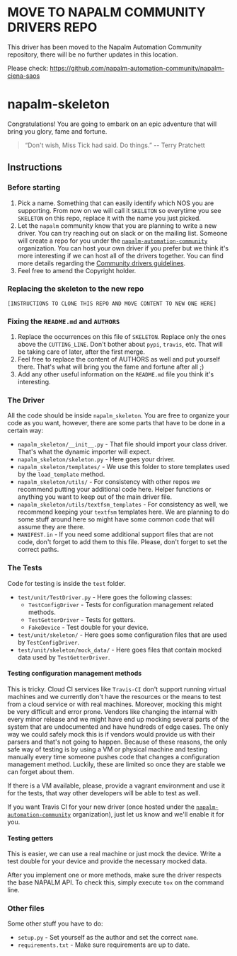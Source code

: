 
# MOVE TO NAPALM COMMUNITY DRIVERS REPO

This driver has been moved to the Napalm Automation Community repository, there will be no further updates in this location.

Please check:  https://github.com/napalm-automation-community/napalm-ciena-saos





# napalm-skeleton

Congratulations! You are going to embark on an epic adventure that will bring you glory, fame and
fortune.

> “Don't wish, Miss Tick had said. Do things.”
> -- Terry Pratchett

## Instructions

### Before starting

1. Pick a name. Something that can easily identify which NOS you are supporting. From now on we will
call it `SKELETON` so everytime you see `SKELETON` on this repo, replace it with the name you just
picked.
1. Let the `napalm` community know that you are planning to write a new driver. You can try reaching
out on slack or on the mailing list. Someone will create a repo for you under the
[`napalm-automation-community`](https://github.com/napalm-automation-community) organization. You
can host your own driver if you prefer but we think it's more interesting if we can host all of the
drivers together.
You can find more details regarding the [Community drivers guidelines](http://napalm.readthedocs.io/en/develop/contributing/drivers.html).
1. Feel free to amend the Copyright holder.

### Replacing the skeleton to the new repo

`[INSTRUCTIONS TO CLONE THIS REPO AND MOVE CONTENT TO NEW ONE HERE]`

### Fixing the `README.md` and `AUTHORS`

1. Replace the occurrences on this file of `SKELETON`. Replace only the ones above
the `CUTTING_LINE`. Don't bother about `pypi`, `travis`, etc. That will be taking care of later,
after the first merge.
1. Feel free to replace the content of AUTHORS as well and put yourself there. That's what will
bring you the fame and fortune after all ;)
1. Add any other useful information on the `README.md` file you think it's interesting.

### The Driver

All the code should be inside `napalm_skeleton`. You are free to organize your code as you want,
however, there are some parts that have to be done in a certain way:

* `napalm_skeleton/__init__.py` - That file should import your class driver. That's what the
dynamic importer will expect.
* `napalm_skeleton/skeleton.py` - Here goes your driver.
* `napalm_skeleton/templates/` - We use this folder to store templates used by the `load_template`
method.
* `napalm_skeleton/utils/` - For consistency with other repos we recommend putting your additional
code here. Helper functions or anything you want to keep out of the main driver file.
* `napalm_skeleton/utils/textfsm_templates` - For consistency as well, we recommend keeping your
`textfsm` templates here. We are planning to do some stuff around here so might have some common
code that will assume they are there.
* `MANIFEST.in` - If you need some additional support files that are not code, don't forget to add
them to this file. Please, don't forget to set the correct paths.

### The Tests

Code for testing is inside the `test` folder.

* `test/unit/TestDriver.py` - Here goes the following classes:
  * `TestConfigDriver` - Tests for configuration management related methods.
  * `TestGetterDriver` - Tests for getters.
  * `FakeDevice` - Test double for your device.
* `test/unit/skeleton/` - Here goes some configuration files that are used by `TestConfigDriver`.
* `test/unit/skeleton/mock_data/` - Here goes files that contain mocked data used by
                                    `TestGetterDriver`.

#### Testing configuration management methods

This is tricky. Cloud CI services like `Travis-CI` don't support running virtual machines and
we currently don't have the resources or the means to test from a cloud service or with real
machines. Moreover, mocking this might be very difficult and error prone. Vendors like changing
the internal with every minor release and we might have end up mocking several parts of the system
that are undocumented and have hundreds of edge cases. The only way we could safely mock this is
if vendors would provide us with their parsers and that's not going to happen. Because of these
reasons, the only safe way of testing is by using a VM or physical machine and testing manually
every time someone pushes code that changes a configuration management method. Luckily, these are
limited so once they are stable we can forget about them.

If there is a VM available, please, provide a vagrant environment and use it for the tests,
that way other developers will be able to test as well.

If you want Travis CI for your new driver (once hosted under the
[`napalm-automation-community`](https://github.com/napalm-automation-community)
organization), just let us know and we'll enable it for you.

#### Testing getters

This is easier, we can use a real machine or just mock the device. Write a test double for your
device and provide the necessary mocked data.

After you implement one or more methods, make sure the driver respects the base
NAPALM API. To check this, simply execute ``tox`` on the command line.

### Other files

Some other stuff you have to do:

* `setup.py` - Set yourself as the author and set the correct `name`.
* `requirements.txt` - Make sure requirements are up to date.
